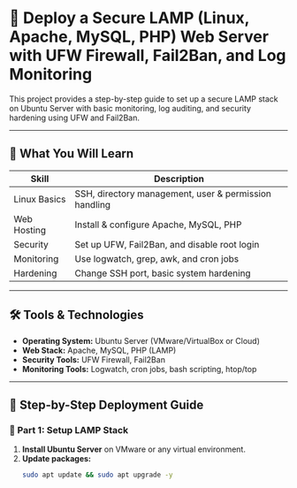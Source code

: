 # 🚀 Deploy a Secure LAMP (Linux, Apache, MySQL, PHP) Web Server with UFW Firewall, Fail2Ban, and Log Monitoring


This project provides a step-by-step guide to set up a secure LAMP stack on Ubuntu Server with basic monitoring, log auditing, and security hardening using UFW and Fail2Ban.

---

## 📌 What You Will Learn

| Skill          | Description                                                 |
|----------------|-------------------------------------------------------------|
| Linux Basics   | SSH, directory management, user & permission handling       |
| Web Hosting    | Install & configure Apache, MySQL, PHP                      |
| Security       | Set up UFW, Fail2Ban, and disable root login                |
| Monitoring     | Use logwatch, grep, awk, and cron jobs                      |
| Hardening      | Change SSH port, basic system hardening                     |

---

## 🛠️ Tools & Technologies

- **Operating System:** Ubuntu Server (VMware/VirtualBox or Cloud)
- **Web Stack:** Apache, MySQL, PHP (LAMP)
- **Security Tools:** UFW Firewall, Fail2Ban
- **Monitoring Tools:** Logwatch, cron jobs, bash scripting, htop/top

---

## 🧩 Step-by-Step Deployment Guide

### 🔧 Part 1: Setup LAMP Stack

1. **Install Ubuntu Server** on VMware or any virtual environment.
2. **Update packages:**
   ```bash
   sudo apt update && sudo apt upgrade -y
